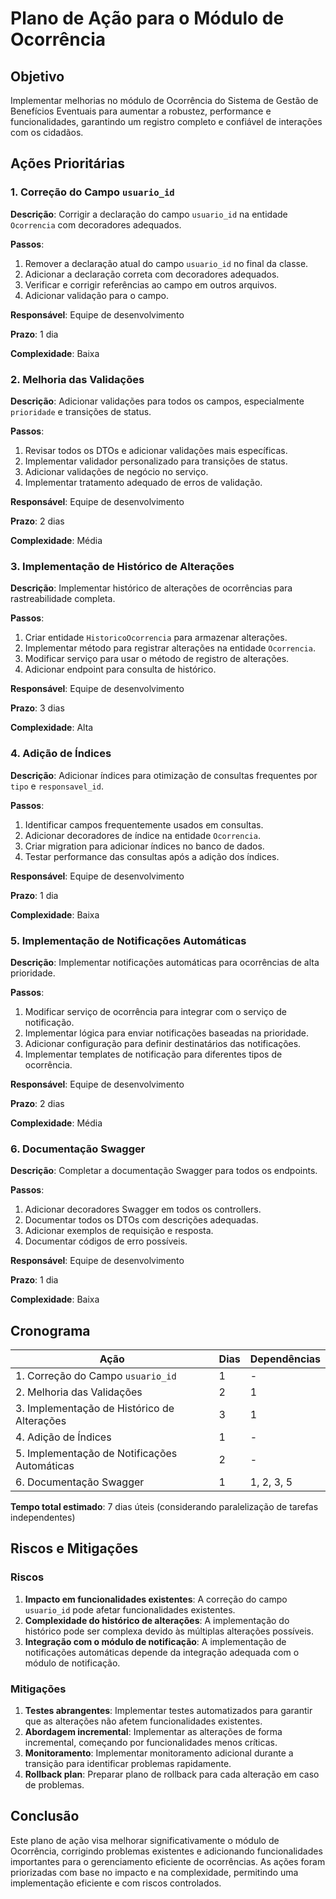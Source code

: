 # Plano de Ação para o Módulo de Ocorrência

## Objetivo

Implementar melhorias no módulo de Ocorrência do Sistema de Gestão de Benefícios Eventuais para aumentar a robustez, performance e funcionalidades, garantindo um registro completo e confiável de interações com os cidadãos.

## Ações Prioritárias

### 1. Correção do Campo `usuario_id`

**Descrição**: Corrigir a declaração do campo `usuario_id` na entidade `Ocorrencia` com decoradores adequados.

**Passos**:
1. Remover a declaração atual do campo `usuario_id` no final da classe.
2. Adicionar a declaração correta com decoradores adequados.
3. Verificar e corrigir referências ao campo em outros arquivos.
4. Adicionar validação para o campo.

**Responsável**: Equipe de desenvolvimento

**Prazo**: 1 dia

**Complexidade**: Baixa

### 2. Melhoria das Validações

**Descrição**: Adicionar validações para todos os campos, especialmente `prioridade` e transições de status.

**Passos**:
1. Revisar todos os DTOs e adicionar validações mais específicas.
2. Implementar validador personalizado para transições de status.
3. Adicionar validações de negócio no serviço.
4. Implementar tratamento adequado de erros de validação.

**Responsável**: Equipe de desenvolvimento

**Prazo**: 2 dias

**Complexidade**: Média

### 3. Implementação de Histórico de Alterações

**Descrição**: Implementar histórico de alterações de ocorrências para rastreabilidade completa.

**Passos**:
1. Criar entidade `HistoricoOcorrencia` para armazenar alterações.
2. Implementar método para registrar alterações na entidade `Ocorrencia`.
3. Modificar serviço para usar o método de registro de alterações.
4. Adicionar endpoint para consulta de histórico.

**Responsável**: Equipe de desenvolvimento

**Prazo**: 3 dias

**Complexidade**: Alta

### 4. Adição de Índices

**Descrição**: Adicionar índices para otimização de consultas frequentes por `tipo` e `responsavel_id`.

**Passos**:
1. Identificar campos frequentemente usados em consultas.
2. Adicionar decoradores de índice na entidade `Ocorrencia`.
3. Criar migration para adicionar índices no banco de dados.
4. Testar performance das consultas após a adição dos índices.

**Responsável**: Equipe de desenvolvimento

**Prazo**: 1 dia

**Complexidade**: Baixa

### 5. Implementação de Notificações Automáticas

**Descrição**: Implementar notificações automáticas para ocorrências de alta prioridade.

**Passos**:
1. Modificar serviço de ocorrência para integrar com o serviço de notificação.
2. Implementar lógica para enviar notificações baseadas na prioridade.
3. Adicionar configuração para definir destinatários das notificações.
4. Implementar templates de notificação para diferentes tipos de ocorrência.

**Responsável**: Equipe de desenvolvimento

**Prazo**: 2 dias

**Complexidade**: Média

### 6. Documentação Swagger

**Descrição**: Completar a documentação Swagger para todos os endpoints.

**Passos**:
1. Adicionar decoradores Swagger em todos os controllers.
2. Documentar todos os DTOs com descrições adequadas.
3. Adicionar exemplos de requisição e resposta.
4. Documentar códigos de erro possíveis.

**Responsável**: Equipe de desenvolvimento

**Prazo**: 1 dia

**Complexidade**: Baixa

## Cronograma

| Ação | Dias | Dependências |
|------|------|--------------|
| 1. Correção do Campo `usuario_id` | 1 | - |
| 2. Melhoria das Validações | 2 | 1 |
| 3. Implementação de Histórico de Alterações | 3 | 1 |
| 4. Adição de Índices | 1 | - |
| 5. Implementação de Notificações Automáticas | 2 | - |
| 6. Documentação Swagger | 1 | 1, 2, 3, 5 |

**Tempo total estimado**: 7 dias úteis (considerando paralelização de tarefas independentes)

## Riscos e Mitigações

### Riscos

1. **Impacto em funcionalidades existentes**: A correção do campo `usuario_id` pode afetar funcionalidades existentes.
2. **Complexidade do histórico de alterações**: A implementação do histórico pode ser complexa devido às múltiplas alterações possíveis.
3. **Integração com o módulo de notificação**: A implementação de notificações automáticas depende da integração adequada com o módulo de notificação.

### Mitigações

1. **Testes abrangentes**: Implementar testes automatizados para garantir que as alterações não afetem funcionalidades existentes.
2. **Abordagem incremental**: Implementar as alterações de forma incremental, começando por funcionalidades menos críticas.
3. **Monitoramento**: Implementar monitoramento adicional durante a transição para identificar problemas rapidamente.
4. **Rollback plan**: Preparar plano de rollback para cada alteração em caso de problemas.

## Conclusão

Este plano de ação visa melhorar significativamente o módulo de Ocorrência, corrigindo problemas existentes e adicionando funcionalidades importantes para o gerenciamento eficiente de ocorrências. As ações foram priorizadas com base no impacto e na complexidade, permitindo uma implementação eficiente e com riscos controlados.
